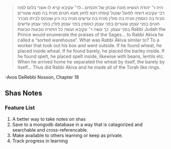 > היה ר' יהודה הנשיא מונה שבחן של חכמים...לר׳ עקיבא קרא לו אוצר בלום למה רבי עקיבא דומה לפועל שנטל קופתו ויצא לחוץ מצא חטים מניח בה מצא שעורים מניח בה כוסמין מניח בה פולין מניח בה עדשים מניח בה כיון שנכנס לביתו מברר חטים בפני עצמן שעורים בפני עצמן כוסמין בפני עצמן פולין בפני עצמן עדשים בפני עצמן. כך עשה ר׳ עקיבא ועשה כל התורה טבעות טבעות
> Rabbi Judah the Prince would enumerate the praises of the Sages… to Rabbi Akiva he called a “sorted warehouse”. What was Rabbi Akiva similar to? To a worker that took out his box and went outside. If he found wheat, he placed inside wheat. If he found barely, he placed the barley inside. If he found spelt, he placed spelt inside, likewise with beans, lentils etc. When he arrived home he separated the wheat by itself, the barely by itself… Thus did Rabbi Akiva and he made all of the Torah like rings.

-Avos DeRebbi Nosson, Chapter 18


## Shas Notes
### Feature List
1. A better way to take notes on shas
2. Save to a mongodb database in a way that is catagorized and searchable and cross-referencable.
3. Make available to others learning or keep as private.
4. Track progress in learning
